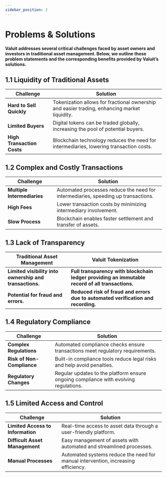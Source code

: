 ```yaml
---
sidebar_position: 2
---
```


# Problems & Solutions
**Valuit addresses several critical challenges faced by asset owners and investors in traditional asset management. Below, we outline these problem statements and the corresponding benefits provided by Valuit’s solutions.**

## 1.1 Liquidity of Traditional Assets

| **Challenge** | **Solution** |
| --- | --- |
| **Hard to Sell Quickly** | Tokenization allows for fractional ownership and easier trading, enhancing market liquidity. |
| **Limited Buyers** | Digital tokens can be traded globally, increasing the pool of potential buyers. |
| **High Transaction Costs** | Blockchain technology reduces the need for intermediaries, lowering transaction costs. |

## 1.2 Complex and Costly Transactions

| **Challenge** | **Solution** |
| --- | --- |
| **Multiple Intermediaries** | Automated processes reduce the need for intermediaries, speeding up transactions. |
| **High Fees** | Lower transaction costs by minimizing intermediary involvement. |
| **Slow Process** | Blockchain enables faster settlement and transfer of assets. |

## 1.3 Lack of Transparency

| **Traditional Asset Management** | **Valuit Tokenization** |
| --- | --- |
| **Limited visibility into ownership and transactions.** | **Full transparency with blockchain ledger providing an immutable record of all transactions.** |
| **Potential for fraud and errors.** | **Reduced risk of fraud and errors due to automated verification and recording.** |

## 

## 1.4 Regulatory Compliance

| **Challenge** | **Solution** |
| --- | --- |
| **Complex Regulations** | Automated compliance checks ensure transactions meet regulatory requirements. |
| **Risk of Non-Compliance** | Built-in compliance tools reduce legal risks and help avoid penalties. |
| **Regulatory Changes** | Regular updates to the platform ensure ongoing compliance with evolving regulations. |

## 1.5 Limited Access and Control

| **Challenge** | **Solution** |
| --- | --- |
| **Limited Access to Information** | Real-time access to asset data through a user-friendly platform. |
| **Difficult Asset Management** | Easy management of assets with automated and streamlined processes. |
| **Manual Processes** | Automated systems reduce the need for manual intervention, increasing efficiency. |